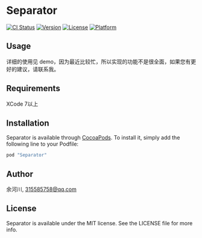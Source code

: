 # Separator

[![CI Status](http://img.shields.io/travis/余河川/Separator.svg?style=flat)](https://travis-ci.org/余河川/Separator)
[![Version](https://img.shields.io/cocoapods/v/Separator.svg?style=flat)](http://cocoapods.org/pods/Separator)
[![License](https://img.shields.io/cocoapods/l/Separator.svg?style=flat)](http://cocoapods.org/pods/Separator)
[![Platform](https://img.shields.io/cocoapods/p/Separator.svg?style=flat)](http://cocoapods.org/pods/Separator)

## Usage

详细的使用见 demo，因为最近比较忙，所以实现的功能不是很全面，如果您有更好的建议，请联系我。

## Requirements

XCode 7以上

## Installation

Separator is available through [CocoaPods](http://cocoapods.org). To install
it, simply add the following line to your Podfile:

```ruby
pod "Separator"
```

## Author

余河川, 315585758@qq.com

## License

Separator is available under the MIT license. See the LICENSE file for more info.
